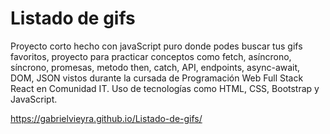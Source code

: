 # Listado de gifs
Proyecto corto hecho con javaScript puro donde podes buscar tus gifs favoritos, proyecto para practicar conceptos como fetch, asíncrono, síncrono, promesas, metodo then, catch, API, endpoints, async-await, DOM, JSON vistos durante la cursada de Programación Web Full Stack React en Comunidad IT. Uso de tecnologías como HTML, CSS, Bootstrap y JavaScript.

https://gabrielvieyra.github.io/Listado-de-gifs/

